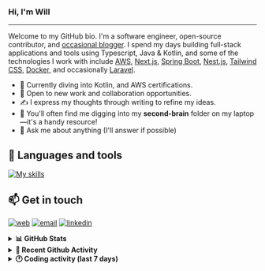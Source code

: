 ### Hi, I'm Will

---

Welcome to my GitHub bio. I'm a software engineer, open-source contributor, and [occasional blogger][blog]. I spend my days building full-stack applications and tools using Typescript, Java & Kotlin, and some of the technologies I work with include [AWS](https://aws.amazon.com/fr/), [Next.js](https://nextjs.org/), [Spring Boot](https://spring.io/projects/spring-boot), [Nest.js](https://nestjs.com/), [Tailwind CSS](https://github.com/tailwindlabs/tailwindcss), [Docker](https://www.docker.com/), and occasionally [Laravel](https://laravel.com/).

- 🔭 Currently diving into Kotlin, and AWS certifications.
- 👯 Open to new work and collaboration opportunities.
- ✍️ I express my thoughts through writing to refine my ideas.
- 🧠 You'll often find me digging into my **second-brain** folder on my laptop—it's a handy resource!
- 💬 Ask me about anything (I'll answer if possible)

## 🎨 Languages and tools

[![My skills](https://skillicons.dev/icons?i=typescript,js,nodejs,nest,java,kotlin,spring,python,fastapi,django,aws,docker,vscode,idea,tailwind&perline=15)](https://wilfriedago.dev/about#skills)

## 📫 Get in touch
[![web](https://img.shields.io/badge/WEBSITE-12100E?logo=google-earth&color=282A36)][website]
[![email](https://img.shields.io/badge/MAIL-12100E?logo=mailgun&color=282A36)][mail]
[![linkedin](https://img.shields.io/badge/LINKEDIN-12100E?logo=linkedin&color=282A36)][linkedin]


<details>
  <summary><b>📊 GitHub Stats</b></summary>
	<br/>
	<p align="left">
		<img width="49.5%" src="https://github-readme-stats.vercel.app/api?username=wilfriedago&show_icons=true&count_private=true&title_color=10b981&icon_color=10b981&theme=react&hide_border=true" />
		<img width="49.5%" src="https://streak-stats.demolab.com/?user=wilfriedago&hide_border=true&theme=react&ring=10b981&fire=fff&currStreakNum=fff&sideLabels=10b981&currStreakLabel=10b981&sideNums=fff" />
	</p>
</details>

<details>
  <summary><b>📅 Recent Github Activity</b></summary>
	<br>

<!--RECENT_ACTIVITY:last_update-->
Last Updated: Wednesday, August 20th, 2025, 4:20:07 AM
<!--RECENT_ACTIVITY:last_update_end-->

<!--RECENT_ACTIVITY:start-->
1. ⭐ Starred [shadcn-ui/registry-template](https://github.com/shadcn-ui/registry-template)<br>
2. ⬆️ Pushed 1 commit(s) to [thewlabs/eslint-config](https://github.com/thewlabs/eslint-config)<br>
3. ⬆️ Pushed 1 commit(s) to [thewlabs/eslint-config](https://github.com/thewlabs/eslint-config)<br>
4. ⬆️ Pushed 1 commit(s) to [thewlabs/eslint-config](https://github.com/thewlabs/eslint-config)<br>
5. 🎉 Merged PR [#4](https://github.com/thewlabs/eslint-config/pull/4) in [thewlabs/eslint-config](https://github.com/thewlabs/eslint-config)<br>
<!--RECENT_ACTIVITY:end-->
</details>

<details>
  <summary><b>🕐 Coding activity (last 7 days)</b></summary>
	<br>

<!--START_SECTION:waka-->

```python
Total Time: 32 hrs 9 mins

TypeScript        6 hrs 52 mins   █████▒░░░░░░░░░░░░░░░░░░░   21.03 %
HTML              4 hrs 26 mins   ███▒░░░░░░░░░░░░░░░░░░░░░   13.62 %
CSS               4 hrs 25 mins   ███▒░░░░░░░░░░░░░░░░░░░░░   13.53 %
Bash              1 hr 29 mins    █░░░░░░░░░░░░░░░░░░░░░░░░   04.59 %
SCSS              57 mins         ▓░░░░░░░░░░░░░░░░░░░░░░░░   02.95 %
Java              57 mins         ▓░░░░░░░░░░░░░░░░░░░░░░░░   02.93 %
Other             30 mins         ▒░░░░░░░░░░░░░░░░░░░░░░░░   01.56 %
```

<!--END_SECTION:waka-->
</details>

[website]: https://wilfriedago.me
[linkedin]: https://linkedin.com/in/wilfriedago
[blog]: https://wilfriedago.me/blog
[mail]: mailto:hello@wilfriedago.me
